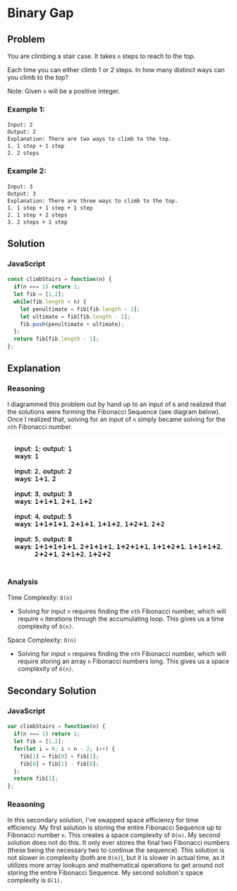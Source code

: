 # Binary Gap
## Problem
You are climbing a stair case. It takes `n` steps to reach to the top.

Each time you can either climb 1 or 2 steps. In how many distinct ways can you climb to the top?

Note: Given `n` will be a positive integer.

### Example 1:
```
Input: 2
Output: 2
Explanation: There are two ways to climb to the top.
1. 1 step + 1 step
2. 2 steps
```

### Example 2:
```
Input: 3
Output: 3
Explanation: There are three ways to climb to the top.
1. 1 step + 1 step + 1 step
2. 1 step + 2 steps
3. 2 steps + 1 step
```

## Solution
### JavaScript
```javascript
const climbStairs = function(n) {
  if(n === 1) return 1;
  let fib = [1,2];
  while(fib.length < n) {
    let penultimate = fib[fib.length - 2];
    let ultimate = fib[fib.length - 1];
    fib.push(penultimate + ultimate);
  };
  return fib[fib.length - 1];
};
```

## Explanation
### Reasoning
I diagrammed this problem out by hand up to an input of `6` and realized that the solutions were forming the Fibonacci Sequence (see diagram below). Once I realized that, solving for an input of `n` simply became solving for the `nth` Fibonacci number.

![diagram showing how the solutions to incrementing inputs forms the Fibonacci Sequence](./stairs_diagram.png)

### Analysis
Time Complexity: `O(n)`
* Solving for input `n` requires finding the `nth` Fibonacci number, which will require `n` iterations through the accumulating loop. This gives us a time complexity of `O(n)`.

Space Complexity: `O(n)`
* Solving for input `n` requires finding the `nth` Fibonacci number, which will require storing an array `n` Fibonacci numbers long. This gives us a space complexity of `O(n)`.

## Secondary Solution
### JavaScript
```javascript
var climbStairs = function(n) {
  if(n === 1) return 1;
  let fib = [1,2];
  for(let i = 0; i < n - 2; i++) {
    fib[1] = fib[0] + fib[1];
    fib[0] = fib[1] - fib[0];
  };
  return fib[1];
};
```

### Reasoning
In this secondary solution, I've swapped space efficiency for time efficiency. My first solution is storing the entire Fibonacci Sequence up to Fibonacci number `n`. This creates a space complexity of `O(n)`. My second solution does not do this. It only ever stores the final two Fibonacci numbers (these being the necessary two to continue the sequence). This solution is not slower in complexity (both are `O(n)`), but it is slower in actual time, as it utilizes more array lookups and mathematical operations to get around not storing the entire Fibonacci Sequence. My second solution's space complexity is `O(1)`.
